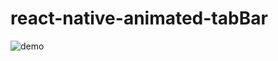 # react-native-animated-tabBar

![demo](https://github.com/samuel3105/react-native-animated-tabBar/blob/master/examples/example.gif)
